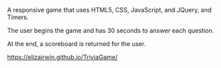 A responsive game that uses HTML5, CSS, JavaScript, and JQuery, and Timers.

The user begins the game and has 30 seconds to answer each question.

At the end, a scoreboard is returned for the user. 

https://elizairwin.github.io/TriviaGame/
